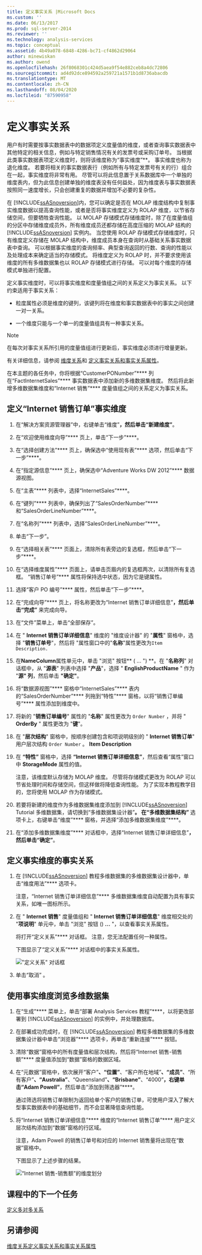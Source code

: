 ```yaml
---
title: 定义事实关系 |Microsoft Docs
ms.custom: ''
ms.date: 06/13/2017
ms.prod: sql-server-2014
ms.reviewer: ''
ms.technology: analysis-services
ms.topic: conceptual
ms.assetid: 4b49a078-6848-4286-bc71-cf4862d29064
author: minewiskan
ms.author: owend
ms.openlocfilehash: 26f8068301c424d5aea9f54e882ceb8a4dc72806
ms.sourcegitcommit: ad4d92dce894592a259721a1571b1d8736abacdb
ms.translationtype: MT
ms.contentlocale: zh-CN
ms.lasthandoff: 08/04/2020
ms.locfileid: "87590958"
---
```

# <a name="defining-a-fact-relationship"></a>定义事实关系
  用户有时需要按事实数据表中的数据项定义度量值的维度，或者查询事实数据表中其他特定的相关信息，例如与特定销售情况有关的发票号或采购订单号。 当根据此类事实数据表项定义维度时，则将该维度称为“事实维度”**。 事实维度也称为退化维度。 若要将相关的事实数据表行（例如所有与特定发票号有关的行）组合在一起，事实维度将非常有用。 尽管可以将此信息置于关系数据库中一个单独的维度表内，但为此信息创建单独的维度表没有任何益处，因为维度表与事实数据表按照同一速度增长，只会创建重复的数据并增加不必要的复杂性。

 在 [!INCLUDE[ssASnoversion](../includes/ssasnoversion-md.md)]内，您可以确定是否在 MOLAP 维度结构中复制事实维度数据以提高查询性能，或者是否将事实维度定义为 ROLAP 维度，以节省存储空间，但要牺牲查询性能。 以 MOLAP 存储模式存储维度时，除了在度量值组的分区中存储维度成员外，所有维度成员还都存储在高度压缩的 MOLAP 结构的 [!INCLUDE[ssASnoversion](../includes/ssasnoversion-md.md)] 实例内。 当您使用 ROLAP 存储模式存储维度时，只有维度定义存储在 MOLAP 结构中，维度成员本身在查询时从基础关系事实数据表中查询。 可以根据事实维度的查询频率、典型查询返回的行数、查询的性能以及处理成本来确定适当的存储模式。 将维度定义为 ROLAP 时，并不要求使用该维度的所有多维数据集也以 ROLAP 存储模式进行存储。 可以对每个维度的存储模式单独进行配置。

 定义事实维度时，可以将事实维度和度量值组之间的关系定义为事实关系。 以下约束适用于事实关系：

-   粒度属性必须是维度的键列，该键列将在维度和事实数据表中的事实之间创建一对一关系。

-   一个维度只能与一个单一的度量值组具有一种事实关系。

> [!NOTE]
>  在每次对事实关系所引用的度量值组进行更新后，事实维度必须进行增量更新。

 有关详细信息，请参阅 [维度关系](multidimensional-models-olap-logical-cube-objects/dimension-relationships.md)和 [定义事实关系和事实关系属性](multidimensional-models/define-a-fact-relationship-and-fact-relationship-properties.md)。

 在本主题的各任务中，你将根据“CustomerPONumber”**** 列在“FactInternetSales”**** 事实数据表中添加新的多维数据集维度。 然后将此新增多维数据集维度和“Internet 销售”**** 度量值组之间的关系定义为事实关系。

## <a name="defining-the-internet-sales-orders-fact-dimension"></a>定义“Internet 销售订单”事实维度

1.  在“解决方案资源管理器”中，右键单击“维度”****，然后单击“新建维度”****。

2.  在“欢迎使用维度向导”**** 页上，单击“下一步”****。

3.  在“选择创建方法”**** 页上，确保选中“使用现有表”**** 选项，然后单击“下一步”****。

4.  在“指定源信息”**** 页上，确保选中“Adventure Works DW 2012”**** 数据源视图。

5.  在“主表”**** 列表中，选择“InternetSales”****。

6.  在“键列”**** 列表中，确保列出了“SalesOrderNumber”**** 和“SalesOrderLineNumber”****。

7.  在“名称列”**** 列表中，选择“SalesOrderLineNumber”****。

8.  单击“下一步”。

9. 在“选择相关表”**** 页面上，清除所有表旁边的复选框，然后单击“下一步”****。

10. 在“选择维度属性”**** 页面上，请单击页眉内的复选框两次，以清除所有复选框。 “销售订单号”**** 属性将保持选中状态，因为它是键属性。

11. 选择“客户 PO 编号”**** 属性，然后单击“下一步”****。

12. 在“完成向导”**** 页上，将名称更改为“Internet 销售订单详细信息”****，然后单击“完成”**** 来完成向导。

13. 在“文件”菜单上，单击“全部保存”。

14. 在 " **Internet 销售订单详细信息**" 维度的 "维度设计器" 的 "**属性**" 窗格中，选择 "**销售订单号**"，然后将 "属性窗口中的"**名称**"属性更改为`Item Description.`

15. 在**NameColumn**属性单元中，单击 "浏览" 按钮** ( ... ") **。在 "**名称列**" 对话框中，从 "**源表**" 列表中选择 "**产品**"，选择 " **EnglishProductName** " 作为 "**源" 列**，然后单击 **"确定"**。

16. 将“数据源视图”**** 窗格中“InternetSales”**** 表内的“SalesOrderNumber”**** 列拖到“特性”**** 窗格，以将“销售订单编号”**** 属性添加到维度中。

17. 将新的 "**销售订单编号**" 属性的 "**名称**" 属性更改为 `Order Number` ，并将 " **OrderBy** " 属性更改为 "**键**"。

18. 在 "**层次结构**" 窗格中，按顺序创建包含和项说明级别的 " **Internet 销售订单**" 用户层次结构 `Order Number` 。 **Item Description**

19. 在 **“特性”** 窗格中，选择 **“Internet 销售订单详细信息”**，然后查看“属性”窗口中 **StorageMode** 属性的值。

     注意，该维度默认存储为 MOLAP 维度。 尽管将存储模式更改为 ROLAP 可以节省处理时间和存储空间，但这样做将降低查询性能。 为了实现本教程教学目的，您将使用 MOLAP 作为存储模式。

20. 若要将新建的维度作为多维数据集维度添加到 [!INCLUDE[ssASnoversion](../includes/ssasnoversion-md.md)] Tutorial 多维数据集，请切换到“多维数据集设计器”****。 在“多维数据集结构”**** 选项卡上，右键单击“维度”**** 窗格，并选择“添加多维数据集维度”****。

21. 在“添加多维数据集维度”**** 对话框中，选择“Internet 销售订单详细信息”****，然后单击“确定”****。

## <a name="defining-a-fact-relationship-for-the-fact-dimension"></a>定义事实维度的事实关系

1.  在 [!INCLUDE[ssASnoversion](../includes/ssasnoversion-md.md)] 教程多维数据集的多维数据集设计器中，单击“维度用法”**** 选项卡。

     注意，“Internet 销售订单详细信息”**** 多维数据集维度自动配置为具有事实关系，如唯一图标所示。

2.  在 " **Internet 销售**" 度量值组和 " **Internet 销售订单详细信息**" 维度相交处的 "**项说明**" 单元中，单击 "浏览" 按钮 () **...** "，以查看事实关系属性。

     将打开“定义关系”**** 对话框。 注意，您无法配置任何一种属性。

     下图显示了“定义关系”**** 对话框中的事实关系属性。

     !["定义关系" 对话框](../../2014/tutorials/media/l5-factrelationship-2.gif "“定义关系”对话框")

3.  单击“取消” 。

## <a name="browsing-the-cube-by-using-the-fact-dimension"></a>使用事实维度浏览多维数据集

1.  在“生成”**** 菜单上，单击“部署 Analysis Services 教程”****，以将更改部署到 [!INCLUDE[ssASnoversion](../includes/ssasnoversion-md.md)] 的实例中，并处理数据库。

2.  在部署成功完成时，在 [!INCLUDE[ssASnoversion](../includes/ssasnoversion-md.md)] 教程多维数据集的多维数据集设计器中单击“浏览器”**** 选项卡，再单击“重新连接”**** 按钮。

3.  清除“数据”窗格中的所有度量值和层次结构，然后将“Internet 销售-销售额”**** 度量值添加到“数据”窗格的数据区域。

4.  在“元数据”窗格中，依次展开“客户”****、“位置”****、“客户所在地域”****、“成员”****、“所有客户”****、“Australia”****、“Queensland”****、“Brisbane”****、“4000”****，右键单击“Adam Powell”****，然后单击“添加到筛选器”****。

     通过筛选将销售订单限制为返回给单个客户的销售订单，可使用户深入了解大型事实数据表中的基础细节，而不会显著降低查询性能。

5.  将“Internet 销售订单详细信息”**** 维度的“Internet 销售订单”**** 用户定义层次结构添加到“数据”窗格的行区域。

     注意，Adam Powell 的销售订单号和对应的 Internet 销售量将出现在“数据”窗格中。

     下图显示了上述步骤的结果。

     ![“Internet 销售-销售额”的维度划分](../../2014/tutorials/media/l5-factrelationship-3.gif "“Internet 销售-销售额”的维度划分")

## <a name="next-task-in-lesson"></a>课程中的下一个任务
 [定义多对多关系](lesson-5-3-defining-a-many-to-many-relationship.md)

## <a name="see-also"></a>另请参阅
 [维度关系](multidimensional-models-olap-logical-cube-objects/dimension-relationships.md)[定义事实关系和事实关系属性](multidimensional-models/define-a-fact-relationship-and-fact-relationship-properties.md)



